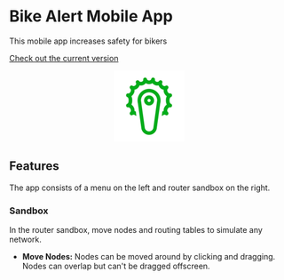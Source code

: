 # Bike Alert Mobile App

This mobile app increases safety for bikers

[Check out the current version](https://thawing-crag-42208.herokuapp.com/)

<p align="center"><img src="readmeFiles/appIcon.png?raw=true" /></p>

## Features

The app consists of a menu on the left and router sandbox on the right. 

### Sandbox 
In the router sandbox, move nodes and routing tables to simulate any network.

* __Move Nodes:__ Nodes can be moved around by clicking and dragging. Nodes can overlap but can't be dragged offscreen.
